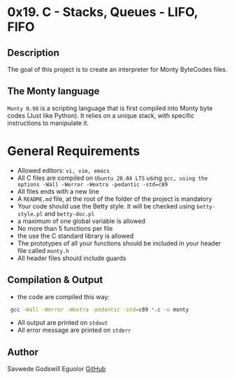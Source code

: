 # 0x19. C - Stacks, Queues - LIFO, FIFO

## Description
The goal of this project is to create an interpreter for Monty ByteCodes files.

## The Monty language
`Monty 0.98` is a scripting language that is first compiled into Monty byte codes (Just like Python). It relies on a unique stack, with specific instructions to manipulate it. 


# General Requirements
- Allowed editors: `vi, vim, emacs`
- All C files are compiled on `Ubuntu 20.04 LTS` using `gcc, using the options -Wall -Werror -Wextra -pedantic -std=c89`
- All files ends with a new line
- A `README.md` file, at the root of the folder of the project is mandatory
- Your code should use the Betty style. It will be checked using `betty-style.pl` and `betty-doc.pl`
- a maximum of one global variable is allowed
- No more than 5 functions per file
- the use the C standard library is allowed
- The prototypes of all your functions should be included in your header file called `monty.h`
- All header files should include guards

## Compilation & Output
- the code are compiled this way:
```bash
 gcc -Wall -Werror -Wextra -pedantic -std=c89 *.c -o monty
```
- All output are printed on `stdout`
- All error message are printed on `stderr`


## Author

Savwede Godswill Eguolor [GitHub](https://github.com/Savwede)
